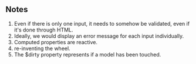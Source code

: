 ## Notes
1. Even if there is only one input, it needs to somehow be validated, even if it's done through HTML.
2. Ideally, we would display an error message for each input individually.
3. Computed properties are reactive.
4. re-inventing the wheel.
5. The $dirty property represents if a model has been touched.
